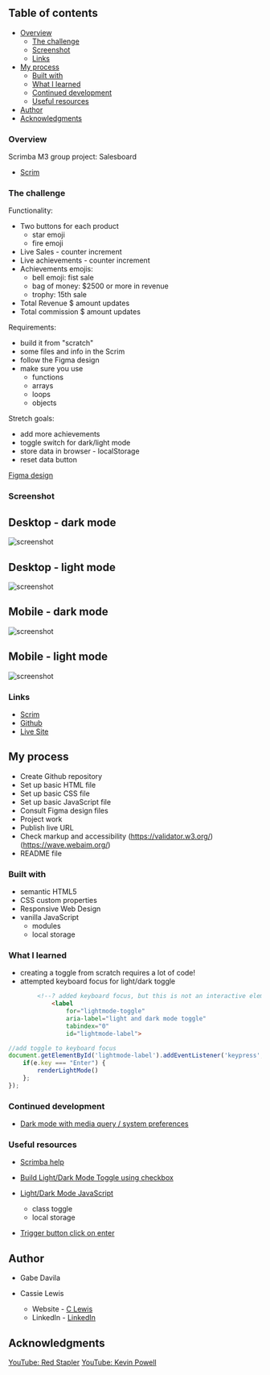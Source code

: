 
 ## Table of contents

- [Overview](#overview)
  - [The challenge](#the-challenge)
  - [Screenshot](#screenshot)
  - [Links](#links)
- [My process](#my-process)
  - [Built with](#built-with)
  - [What I learned](#what-i-learned)
  - [Continued development](#continued-development)
  - [Useful resources](#useful-resources)
- [Author](#author)
- [Acknowledgments](#acknowledgments)


### Overview

Scrimba M3 group project: Salesboard
- [Scrim](https://scrimba.com/scrim/co7fe43cfb10cd6f888c51d06)

### The challenge

Functionality:
- Two buttons for each product
    - star emoji
    - fire emoji
- Live Sales - counter increment
- Live achievements - counter increment
- Achievements emojis:
    - bell emoji: fist sale
    - bag of money: $2500 or more in revenue
    - trophy: 15th sale
- Total Revenue $ amount updates
- Total commission $ amount updates

Requirements:
- build it from "scratch"
- some files and info in the Scrim
- follow the Figma design
- make sure you use
    - functions
    - arrays
    - loops
    - objects

Stretch goals:
- add more achievements
- toggle switch for dark/light mode
- store data in browser - localStorage
- reset data button

[Figma design](https://www.figma.com/file/yOG2E3GasPrmnwl2EnLpSz/Salesboard-(Copy)?node-id=0-1&t=206o3y91cSroyB7P-0)

### Screenshot

<h2>Desktop - dark mode</h2>

![screenshot](images/screenshots/salesboard-dark-desktop.png)

<h2>Desktop - light mode</h2>

![screenshot](images/screenshots/salesboard-light-desktop.png)

<h2>Mobile - dark mode</h2>

![screenshot](images/screenshots/salesboard-dark-mobile.png)

<h2>Mobile - light mode</h2>

![screenshot](images/screenshots/salesboard-light-mobile.png)

### Links

- [Scrim](https://scrimba.com/scrim/co07b41a59b051033bcf6d1a8)
- [Github](https://github.com/casserole27/scrimba-salesboard-app)
- [Live Site](https://www.clewisdev.com/scrimba-salesboard-app/)

## My process

- Create Github repository
- Set up basic HTML file 
- Set up basic CSS file
- Set up basic JavaScript file
- Consult Figma design files
- Project work
- Publish live URL
- Check markup and accessibility
(https://validator.w3.org/)
(https://wave.webaim.org/)
- README file

### Built with

- semantic HTML5
- CSS custom properties
- Responsive Web Design
- vanilla JavaScript
  - modules
  - local storage

### What I learned

- creating a toggle from scratch requires a lot of code!
- attempted keyboard focus for light/dark toggle 

```html
        <!--? added keyboard focus, but this is not an interactive element?-->
            <label 
                for="lightmode-toggle" 
                aria-label="light and dark mode toggle"
                tabindex="0"
                id="lightmode-label">
```

```javascript
//add toggle to keyboard focus
document.getElementById('lightmode-label').addEventListener('keypress', e => {
    if(e.key === "Enter") {
        renderLightMode()
    };
});
```

### Continued development

- [Dark mode with media query / system preferences](https://www.youtube.com/watch?v=_yCgeXFAXTM)


### Useful resources

- [Scrimba help](https://different-marmoset-f7b.notion.site/Salesboard-3bb783fcb97548f281a45c8001f08a36)

- [Build Light/Dark Mode Toggle using checkbox](https://www.youtube.com/watch?v=S-T9XoCMwt4)

- [Light/Dark Mode JavaScript](https://www.youtube.com/watch?v=wodWDIdV9BY)
  - class toggle
  - local storage

- [Trigger button click on enter](https://www.w3schools.com/howto/howto_js_trigger_button_enter.asp)

## Author

- Gabe Davila

- Cassie Lewis
  - Website - [C Lewis](https://www.clewisdev.com)
  - LinkedIn - [LinkedIn](https://www.linkedin.com/in/clewisdev/)

## Acknowledgments

[YouTube: Red Stapler](https://www.youtube.com/@RedStapler_channel)
[YouTube: Kevin Powell](https://www.youtube.com/@KevinPowell)





